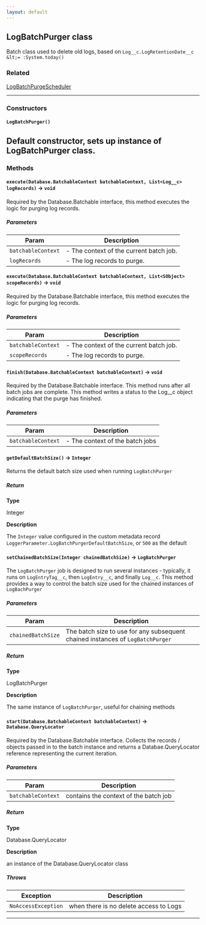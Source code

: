 ```yaml
---
layout: default
---
```


## LogBatchPurger class

Batch class used to delete old logs, based on `Log__c.LogRetentionDate__c &lt;= :System.today()`

### Related

[LogBatchPurgeScheduler](LogBatchPurgeScheduler)

---

### Constructors

#### `LogBatchPurger()`

## Default constructor, sets up instance of LogBatchPurger class.

### Methods

#### `execute(Database.BatchableContext batchableContext, List<Log__c> logRecords)` → `void`

Required by the Database.Batchable interface, this method executes the logic for purging log records.

##### Parameters

| Param              | Description                             |
| ------------------ | --------------------------------------- |
| `batchableContext` | - The context of the current batch job. |
| `logRecords`       | - The log records to purge.             |

#### `execute(Database.BatchableContext batchableContext, List<SObject> scopeRecords)` → `void`

Required by the Database.Batchable interface, this method executes the logic for purging log records.

##### Parameters

| Param              | Description                             |
| ------------------ | --------------------------------------- |
| `batchableContext` | - The context of the current batch job. |
| `scopeRecords`     | - The log records to purge.             |

#### `finish(Database.BatchableContext batchableContext)` → `void`

Required by the Database.Batchable interface. This method runs after all batch jobs are complete. This method writes a status to the Log\_\_c object indicating that the purge has finished.

##### Parameters

| Param              | Description                     |
| ------------------ | ------------------------------- |
| `batchableContext` | - The context of the batch jobs |

#### `getDefaultBatchSize()` → `Integer`

Returns the default batch size used when running `LogBatchPurger`

##### Return

**Type**

Integer

**Description**

The `Integer` value configured in the custom metadata record `LoggerParameter.LogBatchPurgerDefaultBatchSize`, or `500` as the default

#### `setChainedBatchSize(Integer chainedBatchSize)` → `LogBatchPurger`

The `LogBatchPurger` job is designed to run several instances - typically, it runs on `LogEntryTag__c`, then `LogEntry__c`, and finally `Log__c`. This method provides a way to control the batch size used for the chained instances of `LogBachPurger`

##### Parameters

| Param              | Description                                                                    |
| ------------------ | ------------------------------------------------------------------------------ |
| `chainedBatchSize` | The batch size to use for any subsequent chained instances of `LogBatchPurger` |

##### Return

**Type**

LogBatchPurger

**Description**

The same instance of `LogBatchPurger`, useful for chaining methods

#### `start(Database.BatchableContext batchableContext)` → `Database.QueryLocator`

Required by the Database.Batchable interface. Collects the records / objects passed in to the batch instance and returns a Databae.QueryLocator reference representing the current iteration.

##### Parameters

| Param              | Description                           |
| ------------------ | ------------------------------------- |
| `batchableContext` | contains the context of the batch job |

##### Return

**Type**

Database.QueryLocator

**Description**

an instance of the Database.QueryLocator class

##### Throws

| Exception           | Description                            |
| ------------------- | -------------------------------------- |
| `NoAccessException` | when there is no delete access to Logs |

---
